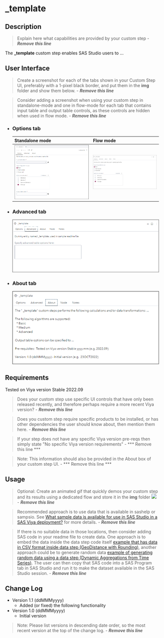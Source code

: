 # _template

## Description

>Explain here what capabilities are provided by your custom step - ***Remove this line***

The **_template** custom step enables SAS Studio users to ...

## User Interface

>Create a screenshot for each of the tabs shown in your Custom Step UI, preferably with a 1-pixel black border, and put them in the **img** folder and show them below.  - ***Remove this line***

>Consider adding a screenshot when using your custom step in standalone-mode and one in flow-mode for each tab that contains input table and output table controls, as these controls are hidden when used in flow mode.  - ***Remove this line***

* ### Options tab ###

   | Standalone mode | Flow mode |
   | --- | --- |                  
   | ![](img/_template-tabOptions-standalone-mode.png) | ![](img/_template-tabOptions-flow-mode.png) |

* ### Advanced tab ###

   ![](img/_template-tabAdvanced.png)

* ### About tab ###

   ![](img/_template-tabAbout.png)

## Requirements

Tested on Viya version Stable 2022.09
> Does your custom step use specific UI controls that have only been released recently, and therefore perhaps require a more recent Viya version? - ***Remove this line***

> Does you custom step require specific products to be installed, or has other dependencies the user should know about, then mention them here. - ***Remove this line*** 

> If your step does not have any specific Viya version pre-reqs then simply state "No specific Viya version requirements" - *** Remove this line ***

> Note: This information should also be provided in the About box of your custom step UI. -  *** Remove this line ***

## Usage

> Optional: Create an animated gif that quickly demos your custom step and its results using a dedicated flow and store it in the **img** folder
![](img/Demo_template.gif) - ***Remove this line*** 

> Recommended approach is to use data that is available in sashelp or sampsio. See [What sample data is available for use in SAS Studio in a SAS Viya deployment?](../docs/FAQ.md#what-sample-data-is-available-for-use-in-sas-studio-in-a-sas-viya-deployment) for more details. - ***Remove this line***

> If there is no suitable data in those locations, then consider adding SAS code in your readme file to create data. One approach is to embed the data inside the data step code itself [example that has data in CSV format inside data step (GeoDistance with Rounding)](../GeoDistance%20with%20Rounding/README.md#usage), another approach could be to generate random data [example of generating random data using a data step (Dynamic Aggregations from Time Series)](Dynamic%20Aggregations%20From%20Timeseries%20DAFT/README.md#usage). The user can then copy that SAS code into a SAS Program tab in SAS Studio and run it to make the dataset available in the SAS Studio session.  - ***Remove this line***

## Change Log

* Version 1.1 (ddMMMyyyy)
    * Added (or fixed) the following functionality
* Version 1.0 (ddMMMyyyy)
    * Initial version

> Note: Please list versions in descending date order, so the most recent version at the top of the change log.  - ***Remove this line***
